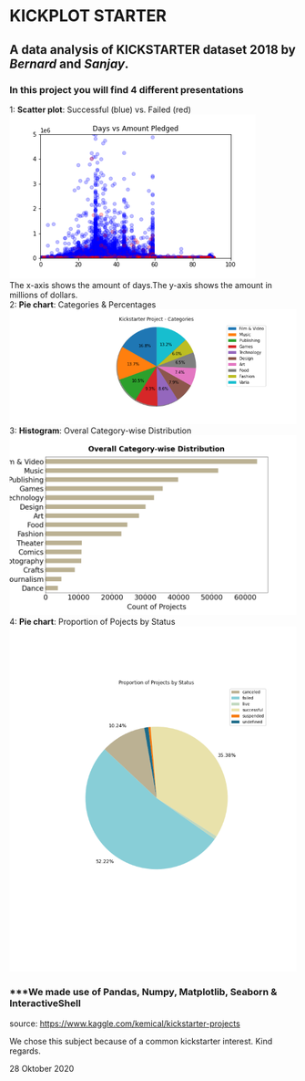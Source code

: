 # **KICKPLOT STARTER**
## **A data analysis of KICKSTARTER dataset 2018 by *Bernard* and *Sanjay*.**

### **In this project you will find 4 different presentations**

1: **Scatter plot**: Successful (blue) vs. Failed (red)  
![Scatter](scatter_daysvspledged.png)  
The x-axis shows the amount of days.The y-axis shows the amount in millions of dollars.  
2: **Pie chart**: Categories & Percentages
![Pie](pie_categories.png)
3: **Histogram**: Overal Category-wise Distribution  
![Hist](bar_overallcategorywisedistribution.png)
4: **Pie chart**: Proportion of Pojects by Status  
![PieII](pie_proportionofprojectsbystatus.png)

### ***We made use of Pandas, Numpy, Matplotlib, Seaborn & InteractiveShell
source: https://www.kaggle.com/kemical/kickstarter-projects


We chose this subject because of a common kickstarter interest.  Kind regards.

28 Oktober 2020

